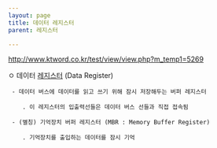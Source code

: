 ```yaml
---
layout: page
title: 데이터 레지스터
parent: 레지스터

---
```




<http://www.ktword.co.kr/test/view/view.php?m_temp1=5269>

  ㅇ 데이터 [레지스터](레지스터.md) (Data Register)

     - 데이터 버스에 데이터를 읽고 쓰기 위해 잠시 저장해두는 버퍼 레지스터

        . 이 레지스터의 입출력선들은 데이터 버스 선들과 직접 접속됨

     - (별칭) 기억장치 버퍼 레지스터 (MBR : Memory Buffer Register)

        . 기억장치를 출입하는 데이터를 잠시 기억